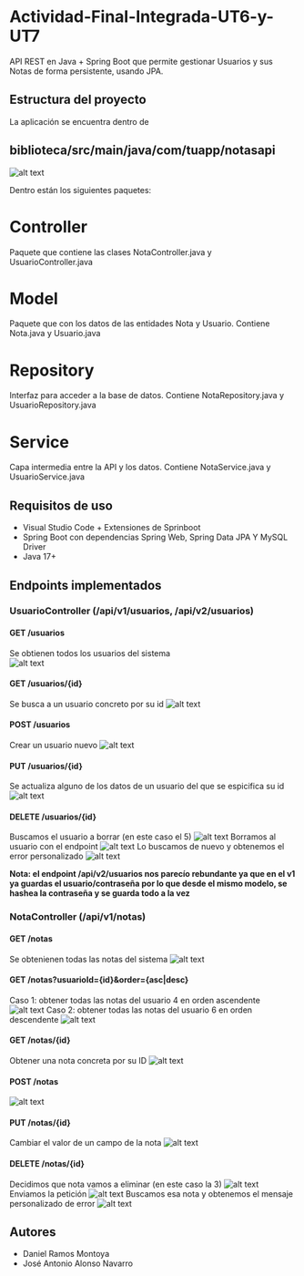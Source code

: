 # Actividad-Final-Integrada-UT6-y-UT7
API REST en Java + Spring Boot que permite gestionar Usuarios y sus Notas de forma persistente, usando JPA.


## Estructura del proyecto
La aplicación se encuentra dentro de 

## biblioteca/src/main/java/com/tuapp/notasapi
![alt text](imag/Estructura.png)


Dentro están los siguientes paquetes:

# Controller
Paquete que contiene las clases NotaController.java y UsuarioController.java
# Model
Paquete que con los datos de las entidades Nota y Usuario. Contiene Nota.java y Usuario.java
# Repository
Interfaz para acceder a la base de datos. Contiene NotaRepository.java y UsuarioRepository.java
# Service
Capa intermedia entre la API y los datos. Contiene NotaService.java y UsuarioService.java

## Requisitos de uso

 - Visual Studio Code + Extensiones de Sprinboot
 - Spring Boot con dependencias Spring Web, Spring Data JPA Y MySQL Driver
 - Java 17+

## Endpoints implementados

 ### UsuarioController (/api/v1/usuarios, /api/v2/usuarios)

  #### GET /usuarios
  Se obtienen todos los usuarios del sistema  
  ![alt text](imag/GET-Usuarios.png)

  #### GET /usuarios/{id}
  Se busca a un usuario concreto por su id
  ![alt text](imag/GET_id-Usuarios.png)

  #### POST /usuarios
  Crear un usuario nuevo
  ![alt text](imag/POST-Usuarios.png)

  #### PUT /usuarios/{id}
  Se actualiza alguno de los datos de un usuario del que se espicifica su id
   ![alt text](imag/PUT-Usuarios.png)

  #### DELETE /usuarios/{id}
  Buscamos el usuario a borrar (en este caso el 5)
  ![alt text](imag/DELETE1-Usuarios.png)
  Borramos al usuario con el endpoint
  ![alt text](imag/DELETE2-Usuarios.png)
  Lo buscamos de nuevo y obtenemos el error personalizado
  ![alt text](imag/DELETE3-Usuarios.png)

 <strong>Nota: el endpoint /api/v2/usuarios nos parecío rebundante ya que en el v1 ya guardas el usuario/contraseña por lo que desde el mismo modelo, se hashea la contraseña y se guarda todo a la vez </strong> 

 ### NotaController (/api/v1/notas)  
   #### GET /notas
   Se obtenienen todas las notas del sistema
  ![alt text](imag/GET-Notas.png)

   #### GET /notas?usuarioId={id}&order={asc|desc}
   Caso 1: obtener todas las notas del usuario 4 en orden ascendente
   ![alt text](imag/GET-Notas-Usuario-asc.png)
   Caso 2: obtener todas las notas del usuario 6 en orden descendente
   ![alt text](imag/GET-Notas-Usuario-desc.png)

   #### GET /notas/{id}
   Obtener una nota concreta por su ID
   ![alt text](imag/GET_id-Nota.png)

   #### POST /notas
   ![alt text](imag/POST-Notas.png)

   #### PUT /notas/{id}
   Cambiar el valor de un campo de la nota
   ![alt text](imag/PUT-Notas.png)

   #### DELETE /notas/{id}
   Decidimos que nota vamos a eliminar (en este caso la 3) 
  ![alt text](imag/DELETE1-Notas.png)
   Enviamos la petición
  ![alt text](imag/DELETE2-Notas.png)
   Buscamos esa nota y obtenemos el mensaje personalizado de error
  ![alt text](imag/DELETE3-Notas.png)



## Autores

 - Daniel Ramos Montoya
 - José Antonio Alonso Navarro


